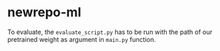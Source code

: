 # newrepo-ml


To evaluate, the `evaluate_script.py` has to be run with the path of our pretrained weight as argument in `main.py` function.
